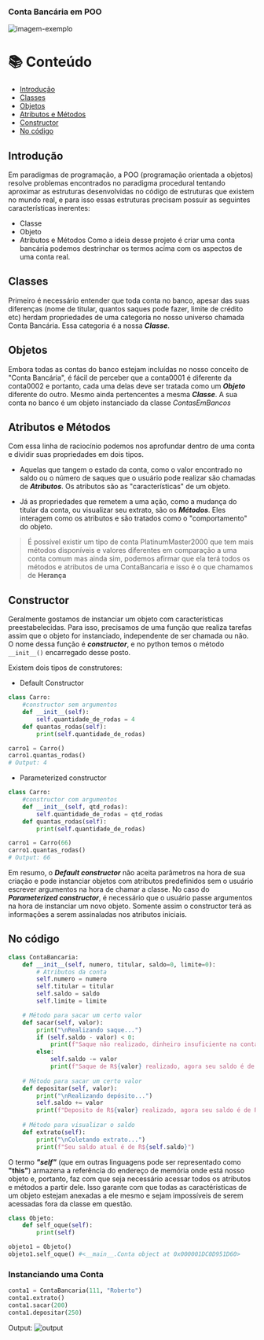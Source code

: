 ### Conta Bancária em POO 
![imagem-exemplo](https://user-images.githubusercontent.com/71408872/129200259-3fc842af-7e93-438b-bfba-b704f1d3947c.jpg)


# 📚 Conteúdo
* [Introdução](#introdução)
* [Classes](#classes)
* [Objetos](#objetos)
* [Atributos e Métodos](#atributos-e-métodos)
* [Constructor](#constructor)
* [No código](#no-código)

## Introdução
Em paradigmas de programação, a POO (programação orientada a objetos) resolve problemas encontrados no paradigma procedural tentando aproximar as estruturas desenvolvidas no código de estruturas que existem no mundo real, e para isso essas estruturas precisam possuir as seguintes características inerentes: 
* Classe
* Objeto
* Atributos e Métodos 
Como a ideia desse projeto é criar uma conta bancária podemos destrinchar os termos acima com os aspectos de uma conta real. 

## Classes
Primeiro é necessário entender que toda conta no banco, apesar das suas diferenças (nome de titular, quantos saques pode fazer, limite de crédito etc) herdam propriedades de uma categoria no nosso universo chamada Conta Bancária. Essa categoria é a nossa ***Classe***.

## Objetos 
Embora todas as contas do banco estejam incluídas no nosso conceito de "Conta Bancária", é fácil de perceber que a conta0001 é diferente da conta0002 e portanto, cada uma delas deve ser tratada como um ***Objeto*** diferente do outro. Mesmo ainda pertencentes a mesma ***Classe***. A sua conta no banco é um objeto instanciado da classe *ContasEmBancos*

## Atributos e Métodos
Com essa linha de raciocínio podemos nos aprofundar dentro de uma conta e dividir suas propriedades em dois tipos.

* Aquelas que tangem o estado da conta, como o valor encontrado no saldo ou o número de saques que o usuário pode realizar são chamadas de ***Atributos***. Os atributos são as "características" de um objeto.

* Já as propriedades que remetem a uma ação, como a mudança do titular da conta, ou visualizar seu extrato, são os ***Métodos***. Eles interagem como os atributos e são tratados como o "comportamento" do objeto. 

>É possível existir um tipo de conta PlatinumMaster2000 que tem mais métodos disponíveis e valores diferentes em comparação a uma conta comum mas ainda sim, podemos afirmar que ela terá todos os métodos e atributos de uma ContaBancaria e isso é o que chamamos de **Herança**

## Constructor 
Geralmente gostamos de instanciar um objeto com características preestabelecidas. Para isso, precisamos de uma função que realiza tarefas assim que o objeto for instanciado, independente de ser chamada ou não. O nome dessa função é ***constructor***, e no python temos o método `__init__()` encarregado desse posto.

Existem dois tipos de construtores:
* Default Constructor
```py
class Carro:
    #constructor sem argumentos
    def __init__(self):
        self.quantidade_de_rodas = 4
    def quantas_rodas(self):
        print(self.quantidade_de_rodas)

carro1 = Carro()
carro1.quantas_rodas() 
# Output: 4
```

* Parameterized constructor
```py
class Carro:
    #constructor com argumentos 
    def __init__(self, qtd_rodas):
        self.quantidade_de_rodas = qtd_rodas 
    def quantas_rodas(self):
        print(self.quantidade_de_rodas)

carro1 = Carro(66)
carro1.quantas_rodas()
# Output: 66
```

Em resumo, o  ***Default constructor*** não aceita parâmetros na hora de sua criação e pode instanciar objetos com atributos predefinidos sem o usuário escrever argumentos na hora de chamar a classe. 
No caso do ***Parameterized constructor***, é necessário que o usuário passe argumentos na hora de instanciar um novo objeto. Somente assim o constructor terá as informações a serem assinaladas nos atributos iniciais.

## No código
```py
class ContaBancaria:
    def __init__(self, numero, titular, saldo=0, limite=0):
        # Atributos da conta
        self.numero = numero
        self.titular = titular
        self.saldo = saldo
        self.limite = limite

    # Método para sacar um certo valor
    def sacar(self, valor):
        print("\nRealizando saque...")
        if (self.saldo - valor) < 0:  
            print(f"Saque não realizado, dinheiro insuficiente na conta")
        else:
            self.saldo -= valor
            print(f"Saque de R${valor} realizado, agora seu saldo é de R${self.saldo}")
    
    # Método para sacar um certo valor
    def depositar(self, valor):
        print("\nRealizando depósito...")
        self.saldo += valor
        print(f"Deposito de R${valor} realizado, agora seu saldo é de R${self.saldo}\n")
     
    # Método para visualizar o saldo 
    def extrato(self):
        print("\nColetando extrato...")
        print(f"Seu saldo atual é de R${self.saldo}")
```
O termo ***"self"*** (que em outras linguagens pode ser representado como __"this"__) armazena a referência do endereço de memória onde está nosso objeto e, portanto, faz com que seja necessário acessar todos os atributos e métodos a partir dele. 
Isso garante com que todas as caractéristicas de um objeto estejam anexadas a ele mesmo e sejam impossíveis de serem acessadas fora da classe em questão. 

```py
class Objeto:
    def self_oque(self):
        print(self)

objeto1 = Objeto()
objeto1.self_oque() #<__main__.Conta object at 0x000001DC0D951D60> 
```
### Instanciando uma Conta
```py
conta1 = ContaBancaria(111, "Roberto")
conta1.extrato()
conta1.sacar(200)
conta1.depositar(250)
```
Output:
![output](https://user-images.githubusercontent.com/71408872/129204974-a97f7ef0-1afd-4f92-a54a-08a4788f5ce2.png)
